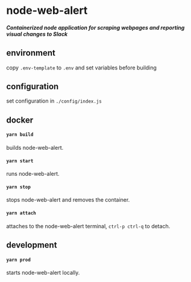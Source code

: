 # node-web-alert
##### Containerized node application for scraping webpages and reporting visual changes to Slack

## environment
copy `.env-template` to `.env` and set variables before building

## configuration
set configuration in `./config/index.js`

## docker

#### `yarn build`
builds node-web-alert.

#### `yarn start`
runs node-web-alert.

#### `yarn stop`
stops node-web-alert and removes the container.

#### `yarn attach`
attaches to the node-web-alert terminal, `ctrl-p ctrl-q` to detach.

## development

#### `yarn prod`
starts node-web-alert locally.
